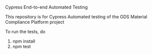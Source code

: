 Cypress End-to-end Automated Testing

This repository is for Cypress Automated testing of the GDS Material Compliance Platform project

To run the tests, do
1. npm install
2. npm test